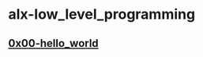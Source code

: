 # alx-low_level_programming

## [0x00-hello_world](https://github.com/God-FearingCoder01/alx-low_level_programming/tree/master/0x00-hello_world)

